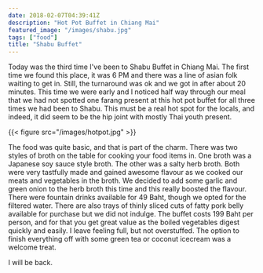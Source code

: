 ```yaml
---
date: 2018-02-07T04:39:41Z
description: "Hot Pot Buffet in Chiang Mai"
featured_image: "/images/shabu.jpg"
tags: ["food"]
title: "Shabu Buffet"
---
```


Today was the third time I've been to Shabu Buffet in Chiang Mai.
The first time we found this place, it was 6 PM and there was a line of asian folk waiting to get in. Still, the turnaround was ok and we got in after about 20 minutes.
This time we were early and I noticed half way through our meal that we had not spotted one farang present at this hot pot buffet for all three times we had been to Shabu.
This must be a real hot spot for the locals, and indeed, it did seem to be the hip joint with mostly Thai youth present.

{{< figure src="/images/hotpot.jpg" >}}

The food was quite basic, and that is part of the charm. There was two styles of broth on the table for cooking your food items in.
One broth was a Japanese soy sauce style broth. The other was a salty herb broth. Both were very tastfully made and gained awesome flavour as we cooked our meats and vegetables in the broth.
We decided to add some garlic and green onion to the herb broth this time and this really boosted the flavour.
There were fountain drinks available for 49 Baht, though we opted for the filtered water. There are also trays of thinly sliced cuts of fatty pork belly available for purchase but we did not indulge.
The buffet costs 199 Baht per person, and for that you get great value as the boiled vegetables digest quickly and easily. I leave feeling full, but not overstuffed.
The option to finish everything off with some green tea or coconut icecream was a welcome treat.

I will be back.

